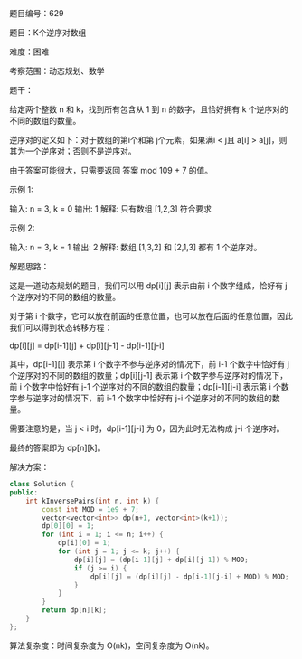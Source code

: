 题目编号：629

题目：K个逆序对数组

难度：困难

考察范围：动态规划、数学

题干：

给定两个整数 n 和 k，找到所有包含从 1 到 n 的数字，且恰好拥有 k 个逆序对的不同的数组的数量。

逆序对的定义如下：对于数组的第i个和第 j个元素，如果满i < j且 a[i] > a[j]，则其为一个逆序对；否则不是逆序对。

由于答案可能很大，只需要返回 答案 mod 109 + 7 的值。

示例 1:

输入: n = 3, k = 0
输出: 1
解释: 
只有数组 [1,2,3] 符合要求

示例 2:

输入: n = 3, k = 1
输出: 2
解释: 
数组 [1,3,2] 和 [2,1,3] 都有 1 个逆序对。

解题思路：

这是一道动态规划的题目，我们可以用 dp[i][j] 表示由前 i 个数字组成，恰好有 j 个逆序对的不同的数组的数量。

对于第 i 个数字，它可以放在前面的任意位置，也可以放在后面的任意位置，因此我们可以得到状态转移方程：

dp[i][j] = dp[i-1][j] + dp[i][j-1] - dp[i-1][j-i]

其中，dp[i-1][j] 表示第 i 个数字不参与逆序对的情况下，前 i-1 个数字中恰好有 j 个逆序对的不同的数组的数量；dp[i][j-1] 表示第 i 个数字参与逆序对的情况下，前 i 个数字中恰好有 j-1 个逆序对的不同的数组的数量；dp[i-1][j-i] 表示第 i 个数字参与逆序对的情况下，前 i-1 个数字中恰好有 j-i 个逆序对的不同的数组的数量。

需要注意的是，当 j < i 时，dp[i-1][j-i] 为 0，因为此时无法构成 j-i 个逆序对。

最终的答案即为 dp[n][k]。

解决方案：

```cpp
class Solution {
public:
    int kInversePairs(int n, int k) {
        const int MOD = 1e9 + 7;
        vector<vector<int>> dp(n+1, vector<int>(k+1));
        dp[0][0] = 1;
        for (int i = 1; i <= n; i++) {
            dp[i][0] = 1;
            for (int j = 1; j <= k; j++) {
                dp[i][j] = (dp[i-1][j] + dp[i][j-1]) % MOD;
                if (j >= i) {
                    dp[i][j] = (dp[i][j] - dp[i-1][j-i] + MOD) % MOD;
                }
            }
        }
        return dp[n][k];
    }
};
```

算法复杂度：时间复杂度为 O(nk)，空间复杂度为 O(nk)。